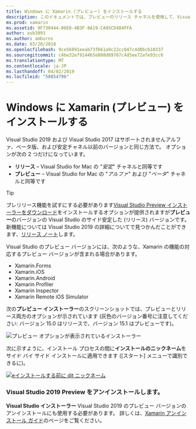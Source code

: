 ```yaml
---
title: Windows に Xamarin (プレビュー) をインストールする
description: このドキュメントでは、プレビューのリリース チャネルを使用して、Visual Studio 2019 に Xamarin のプレビュー バージョンをインストールする方法について説明します。
ms.prod: xamarin
ms.assetid: 9F730444-06E8-4B3F-8A19-CA95CD484FFA
author: asb3993
ms.author: amburns
ms.date: 03/20/2018
ms.openlocfilehash: 9ce56891eeab73f661a9c22cc047c4d0bcb10337
ms.sourcegitcommit: c4be32ef914465e808d89767c4d5ee72afe93cc6
ms.translationtype: MT
ms.contentlocale: ja-JP
ms.lasthandoff: 04/02/2019
ms.locfileid: "58854796"
---
```

# <a name="installing-xamarin-preview-on-windows"></a>Windows に Xamarin (プレビュー) をインストールする

Visual Studio 2019 および Visual Studio 2017 はサポートされませんアルファ、ベータ版、および安定チャネル以前のバージョンと同じ方法で。 オプションが次の 2 つだけになっています。

- **リリース** – Visual Studio for Mac の "_安定_" チャネルと同等です
- **プレビュー** – Visual Studio for Mac の "_アルファ_" および "_ベータ_" チャネルと同等です

> [!TIP]
> プレリリース機能を試すにする必要があります[Visual Studio Preview インストーラーをダウンロード](https://visualstudio.microsoft.com/vs/preview/)をインストールするオプションが提供されますが**プレビュー**のバージョンの Visual Studio のサイド安定した (リリース) バージョンです。 新機能については Visual Studio 2019 の詳細についてで見つかんだことができます、[リリース ノート](https://docs.microsoft.com/visualstudio/releases/2019/release-notes)します。

Visual Studio のプレビュー バージョンには、次のような、Xamarin の機能の対応するプレビュー バージョンが含まれる場合があります。

- Xamarin.Forms
- Xamarin.iOS
- Xamarin.Android
- Xamarin Profiler
- Xamarin Inspector
- Xamarin Remote iOS Simulator

次の**プレビュー インストーラー**のスクリーンショットでは、プレビューとリリース両方のオプションが示されています (灰色のバージョン番号に注意してください: バージョン 15.0 はリリースで、バージョン 15.1 はプレビューです)。

![プレビュー オプションが表示されているインストーラー](windows-images/vs2017-installer.jpg)

次に示すように、インストール プロセスの間に**インストールのニックネーム**をサイド バイ サイド インストールに適用できます ([スタート] メニューで識別できるに)。

[![eインストールする前に dit ニックネーム](windows-images/vs2017-nickname-sml.png "をインストールする前に、のニックネームの編集")](windows-images/vs2017-nickname.png#lightbox)

### <a name="uninstalling-visual-studio-2019-preview"></a>Visual Studio 2019 Preview をアンインストールします。

**Visual Studio インストーラー** Visual Studio 2019 のプレビュー バージョンのアンインストールにも使用する必要があります。 詳しくは、[Xamarin アンインストール ガイド](uninstalling-xamarin.md#uninstallvs2017)のページをご覧ください。
